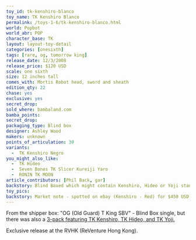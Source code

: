 ```yaml
---
toy_id: tk-kenshiro-blanco
toy_name: TK Kenshiro Blanco
permalink: /toys-1-6/tk-kenshiro-blanco.html
world: Popbot
world_abr: POP
character_base: TK
layout: layout-toy-detail
categories: [onesixth]
tags: [rare, og, tomorrow king]
release_date: 12/3/2008
release_price: $120 USD
scale: one sixth
size: 12 inches tall
comes_with: Mortis Robot head, sword and sheath
edition_qty: 22
chase: yes
exclusive: yes
secret_drop: 
sold_where: bambaland.com
bamba_points: 
secret_drop:
packaging_type: Blind box
designer: Ashley Wood
makers: unknown
points_of_articulation: 30
variants: 
  -  TK Kenshiro Negro
you_might_also_like:
  -  TK Hideo
  -  Seven Bones TK Slicer Kureiji Yaro
  -  RONIN TK MOON
article_contributors: [Phil Back, gar]
backstory: Blind Boxed which might contain Kenshiro, Hideo or Yoji standard variants, or Blanco or Negro rare variants / including white Mortis Robot Head, 22pcs in total
toy_pics:
backstory: Market note - spotted on ebay (Kenshiro - Red) for $450 USD. Kenshiro Blue spotted @ $800 USD (1/30/2019). 
---
```

From the shipper box: "OG (Old Guard) T King SBV" - Blind Box single, but there was also a <a href="/toys-1-6/tk-3-pack.html">3-pack featuring TK Kenshiro, TK Hideo, and TK Yoji.</a> 

Exclusive release at the RVHK (ReVenture Hong Kong).